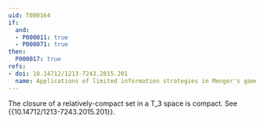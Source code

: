 ```yaml
---
uid: T000164
if:
  and:
  - P000011: true
  - P000071: true
then:
  P000017: true
refs:
- doi: 10.14712/1213-7243.2015.201
  name: Applications of limited information strategies in Menger's game
---
```


The closure of a relatively-compact set in a T_3 space is compact. See
{{10.14712/1213-7243.2015.201}}.
